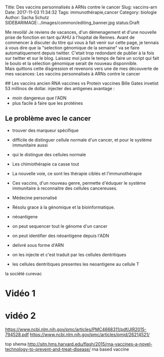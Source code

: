 Title: Des vaccins personnalisés à ARNs contre le cancer
Slug: vaccins-arn
Date: 2017-11-03 11:34:32
Tags: immunothérapie,cancer
Category: biologie
Author: Sacha Schutz
SIDEBARIMAGE:../images/common/editing_banner.jpg
status:Draft

Me revoilà! Je reviens de vacances, d'un démenagement et d'une nouvelle prise de fonction en tant qu'AHU à l'hopital de Rennes. Avant de commencer à discuter du titre qui vous à fait venir sur cette page, je tennais à vous dire que la "selection génomique de la semaine" va se faire automatiquement depuis twitter. C'etait trop redondant de publier à la fois sur twitter et sur le blog. Laissez moi juste le temps de faire un script qui fait le boulo et la sélection génomique serait de nouveau disponnible.   
Mais quittons cette disgression et revenons vers une de mes découverte de mes vacances: Les vaccins personnalisés à ARNs contre le cancer 

## Les vaccins ancien 
RNA vaccines vs Protein vaccines
Bille Gates invetist 53 millinos de dollar.
injecter des antigenes 
avantage : 
- moin dangereux que l'ADN
- plus facile à faire que les protéines 

## Le problème avec le cancer 
- trouver des marqueur spécifique
- difficile de distinguer cellule normale d'un cancer, et pour le système immunitaire aussi
- qui le distingue des cellules normale
- Les chimiothérapie ca casse tout 
- La nouvelle voie, ce sont les thérapie ciblés et l'immunothérapie
- Ces vaccins, d'un nouveau genre, permette d'éduquer le système immunitaire à reconnaitre des cellules cancereuses. 
- Médecine personalisé  
- Résolu grace à la génomique et la bioinformatique.  

- néoantigene
- on peut sequencer tout le génome d'un cancer
- on peut identifier des néoantigene depuis l'ADN
- delivré sous forme d'ARN
- on les injecte et c'est traduit par les cellules dentritiques 
- les cellules dentritiques presentes les neoantigene au cellule T 

la société curevac 

 # Vidéo 1 
 # vidéo 2 

https://www.ncbi.nlm.nih.gov/pmc/articles/PMC4668311/pdf/JIR2015-794528.pdf
https://www.ncbi.nlm.nih.gov/pmc/articles/pmid/26214521/

top shema 
http://sitn.hms.harvard.edu/flash/2015/rna-vaccines-a-novel-technology-to-prevent-and-treat-disease/
rna based vaccine
